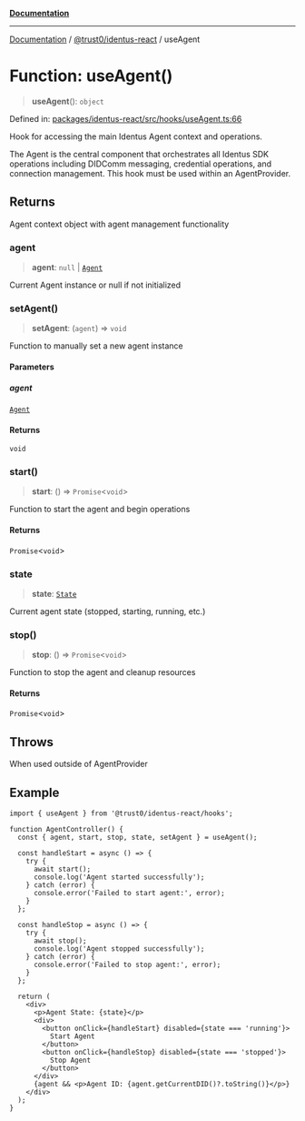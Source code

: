 [**Documentation**](../../../README.md)

***

[Documentation](../../../README.md) / [@trust0/identus-react](../README.md) / useAgent

# Function: useAgent()

> **useAgent**(): `object`

Defined in: [packages/identus-react/src/hooks/useAgent.ts:66](https://github.com/trust0-project/identus/blob/3514dce326cc00fe35b9c6892e846796fef0a57b/packages/identus-react/src/hooks/useAgent.ts#L66)

Hook for accessing the main Identus Agent context and operations.

The Agent is the central component that orchestrates all Identus SDK operations
including DIDComm messaging, credential operations, and connection management.
This hook must be used within an AgentProvider.

## Returns

Agent context object with agent management functionality

### agent

> **agent**: `null` \| [`Agent`](https://github.com/hyperledger-identus/sdk-ts/blob/main/docs/sdk/modules.md)

Current Agent instance or null if not initialized

### setAgent()

> **setAgent**: (`agent`) => `void`

Function to manually set a new agent instance

#### Parameters

##### agent

[`Agent`](https://github.com/hyperledger-identus/sdk-ts/blob/main/docs/sdk/modules.md)

#### Returns

`void`

### start()

> **start**: () => `Promise`\<`void`\>

Function to start the agent and begin operations

#### Returns

`Promise`\<`void`\>

### state

> **state**: [`State`](https://github.com/hyperledger-identus/sdk-ts/blob/main/docs/sdk/modules.md)

Current agent state (stopped, starting, running, etc.)

### stop()

> **stop**: () => `Promise`\<`void`\>

Function to stop the agent and cleanup resources

#### Returns

`Promise`\<`void`\>

## Throws

When used outside of AgentProvider

## Example

```tsx
import { useAgent } from '@trust0/identus-react/hooks';

function AgentController() {
  const { agent, start, stop, state, setAgent } = useAgent();
  
  const handleStart = async () => {
    try {
      await start();
      console.log('Agent started successfully');
    } catch (error) {
      console.error('Failed to start agent:', error);
    }
  };
  
  const handleStop = async () => {
    try {
      await stop();
      console.log('Agent stopped successfully');
    } catch (error) {
      console.error('Failed to stop agent:', error);
    }
  };
  
  return (
    <div>
      <p>Agent State: {state}</p>
      <div>
        <button onClick={handleStart} disabled={state === 'running'}>
          Start Agent
        </button>
        <button onClick={handleStop} disabled={state === 'stopped'}>
          Stop Agent
        </button>
      </div>
      {agent && <p>Agent ID: {agent.getCurrentDID()?.toString()}</p>}
    </div>
  );
}
```
